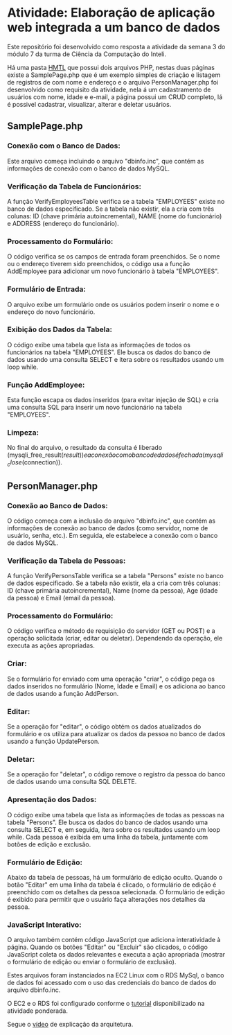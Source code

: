 # Atividade: Elaboração de aplicação web integrada a um banco de dados

Este repositório foi desenvolvido como resposta a atividade da semana 3 do módulo 7 da turma de Ciência da Computação do Inteli.

Há uma pasta [HMTL](https://github.com/Luiz-Granville/ponderadaAWS-Sem3/tree/69c17a368cd8b773f21b5d68985e4a475a9447f7/html)
 que possui dois arquivos PHP, nestas duas páginas existe a SamplePage.php que é um exemplo simples de criação e listagem de registros de com nome e endereço e o arquivo PersonManager.php foi desenvolvido como requisito da atividade, nela á um cadastramento de usuários com nome, idade e e-mail, a página possui um CRUD completo, lá é possivel cadastrar, visualizar, alterar e deletar usuários.

## SamplePage.php

### Conexão com o Banco de Dados: 
Este arquivo começa incluindo o arquivo "dbinfo.inc", que contém as informações de conexão com o banco de dados MySQL.

### Verificação da Tabela de Funcionários: 
A função VerifyEmployeesTable verifica se a tabela "EMPLOYEES" existe no banco de dados especificado. Se a tabela não existir, ela a cria com três colunas: ID (chave primária autoincremental), NAME (nome do funcionário) e ADDRESS (endereço do funcionário).

### Processamento do Formulário: 
O código verifica se os campos de entrada foram preenchidos. Se o nome ou o endereço tiverem sido preenchidos, o código usa a função AddEmployee para adicionar um novo funcionário à tabela "EMPLOYEES".

### Formulário de Entrada: 
O arquivo exibe um formulário onde os usuários podem inserir o nome e o endereço do novo funcionário.

### Exibição dos Dados da Tabela: 
O código exibe uma tabela que lista as informações de todos os funcionários na tabela "EMPLOYEES". Ele busca os dados do banco de dados usando uma consulta SELECT e itera sobre os resultados usando um loop while.

### Função AddEmployee: 
Esta função escapa os dados inseridos (para evitar injeção de SQL) e cria uma consulta SQL para inserir um novo funcionário na tabela "EMPLOYEES".

### Limpeza: 
No final do arquivo, o resultado da consulta é liberado (mysqli_free_result($result)) e a conexão com o banco de dados é fechada (mysqli_close($connection)).

## PersonManager.php 

### Conexão ao Banco de Dados:
O código começa com a inclusão do arquivo "dbinfo.inc", que contém as informações de conexão ao banco de dados (como servidor, nome de usuário, senha, etc.). Em seguida, ele estabelece a conexão com o banco de dados MySQL.

### Verificação da Tabela de Pessoas:
A função VerifyPersonsTable verifica se a tabela "Persons" existe no banco de dados especificado. Se a tabela não existir, ela a cria com três colunas: ID (chave primária autoincremental), Name (nome da pessoa), Age (idade da pessoa) e Email (email da pessoa).

### Processamento do Formulário:
O código verifica o método de requisição do servidor (GET ou POST) e a operação solicitada (criar, editar ou deletar). Dependendo da operação, ele executa as ações apropriadas.

### Criar: 
Se o formulário for enviado com uma operação "criar", o código pega os dados inseridos no formulário (Nome, Idade e Email) e os adiciona ao banco de dados usando a função AddPerson.

### Editar: 
Se a operação for "editar", o código obtém os dados atualizados do formulário e os utiliza para atualizar os dados da pessoa no banco de dados usando a função UpdatePerson.

### Deletar: 
Se a operação for "deletar", o código remove o registro da pessoa do banco de dados usando uma consulta SQL DELETE.

### Apresentação dos Dados:
O código exibe uma tabela que lista as informações de todas as pessoas na tabela "Persons". Ele busca os dados do banco de dados usando uma consulta SELECT e, em seguida, itera sobre os resultados usando um loop while. Cada pessoa é exibida em uma linha da tabela, juntamente com botões de edição e exclusão.

### Formulário de Edição:
Abaixo da tabela de pessoas, há um formulário de edição oculto. Quando o botão "Editar" em uma linha da tabela é clicado, o formulário de edição é preenchido com os detalhes da pessoa selecionada. O formulário de edição é exibido para permitir que o usuário faça alterações nos detalhes da pessoa.

### JavaScript Interativo:
O arquivo também contém código JavaScript que adiciona interatividade à página. Quando os botões "Editar" ou "Excluir" são clicados, o código JavaScript coleta os dados relevantes e executa a ação apropriada (mostrar o formulário de edição ou enviar o formulário de exclusão).

Estes arquivos foram instanciados na EC2 Linux com o RDS MySql, o banco de dados foi acessado com o uso das credenciais do banco de dados do arquivo dbinfo.inc.

O EC2 e o RDS foi configurado conforme o [tutorial](https://docs.aws.amazon.com/AmazonRDS/latest/UserGuide/TUT_WebAppWithRDS.html) disponibilizado na atividade ponderada.


Segue o [vídeo](https://drive.google.com/file/d/1u4CRzECCVKilYC5XvGe4aN6Cgh-vY71R/view?usp=sharing) de explicação da arquitetura.

